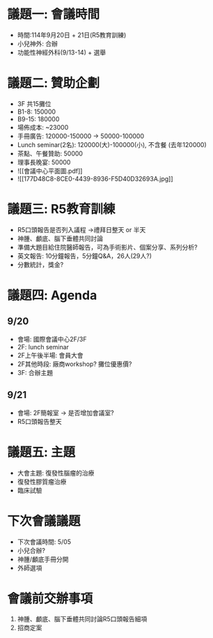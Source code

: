 # 議題一: 會議時間
 - 時間:114年9月20日 + 21日(R5教育訓練)
 - 小兒神外: 合辦
 - 功能性神經外科(9/13-14) + 選舉

# 議題二: 贊助企劃
 - 3F 共15攤位
 - B1-8: 150000
 - B9-15: 180000
 - 場佈成本: ~23000
 - 手冊廣告: 120000-150000 -> 50000-100000
 - Lunch seminar(2名): 120000(大)-100000(小), 不含餐 (去年120000)
 - 茶點、午餐贊助: 50000
 - 理事長晚宴: 50000
 - ![[會議中心平面圖.pdf]]
 - ![[177D48C8-8CE0-4439-8936-F5D40D32693A.jpg]]

# 議題三: R5教育訓練
 - R5口頭報告是否列入議程 ->禮拜日整天 or 半天
 - 神腫、顱底、腦下垂體共同討論
 - 準備大題目給住院醫師報告，可為手術影片、個案分享、系列分析?
 - 英文報告: 10分鐘報告，5分鐘Q&A，26人(29人?)
 - 分數統計，獎金?

# 議題四: Agenda
## 9/20
 - 會場: 國際會議中心2F/3F
 - 2F: lunch seminar
 - 2F上午後半場: 會員大會
 - 2F其他時段: 廠商workshop? 攤位優惠價?
 - 3F: 合辦主題
## 9/21
  - 會場: 2F簡報室 -> 是否增加會議室?
  - R5口頭報告整天

# 議題五: 主題
 - 大會主題: 復發性腦瘤的治療
 - 復發性膠質瘤治療
 - 臨床試驗

# 下次會議議題
 - 下次會議時間: 5/05
 - 小兒合辦?
 - 神腫/顱底手冊分開
 - 外師選項

# 會議前交辦事項
1. 神腫、顱底、腦下垂體共同討論R5口頭報告細項
2. 招商定案
